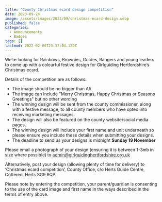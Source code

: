 ```yaml
---
title: "County Christmas ecard design competition"
date: 2023-09-24
image: /assets/images/2023/09/christmas-ecard-design.webp
published: false
categories:
  - Announcements
  - Badges
tags: []
lastmod: 2022-02-06T20:37:04.129Z
---
```

We’re looking for Rainbows, Brownies, Guides, Rangers and young leaders to come up with a colourful festive design for Girlguiding Hertfordshire’s Christmas ecard.

Details of the competition are as follows:

- The image should be no bigger than A5
- The image can include "Merry Christmas, Happy Christmas or Seasons Greetings" but no other wording
- The winning design will be sent from the county commissioner, along with a festive message, to all county members who have opted into receiving marketing messages.
- The design will also be featured on the county website/social media pages.  
- The winning design will include your first name and unit underneath so please ensure you include these details when submitting your designs.
- The deadline to send us your designs is midnight **Sunday 19 November**

Please email a photograph of your design (ensuring it is between 1-3mb in size where possible) to <admin@girlguidinghertfordshire.org.uk>

Alternatively, post your design (allowing plenty of time for delivery) to ‘Christmas ecard competition’, County Office, c/o Herts Guide Centre, Cottered, Herts SG9 9QP.

Please note by entering the competition, your parent/guardian is consenting to the use of the card image and first name in the ways described in the terms of entry above.
